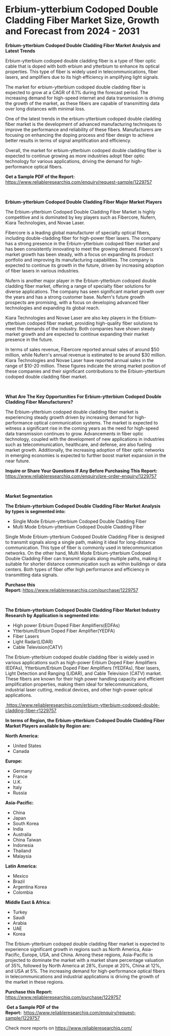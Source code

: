 <p><h1>Erbium-ytterbium Codoped Double Cladding Fiber Market Size, Growth and Forecast from 2024 - 2031</h1></p><p><strong>Erbium-ytterbium Codoped Double Cladding Fiber Market Analysis and Latest Trends</strong></p>
<p><p>Erbium-ytterbium codoped double cladding fiber is a type of fiber optic cable that is doped with both erbium and ytterbium to enhance its optical properties. This type of fiber is widely used in telecommunications, fiber lasers, and amplifiers due to its high efficiency in amplifying light signals.</p><p>The market for erbium-ytterbium codoped double cladding fiber is expected to grow at a CAGR of 6.1% during the forecast period. The increasing demand for high-speed internet and data transmission is driving the growth of the market, as these fibers are capable of transmitting data over long distances with minimal loss.</p><p>One of the latest trends in the erbium-ytterbium codoped double cladding fiber market is the development of advanced manufacturing techniques to improve the performance and reliability of these fibers. Manufacturers are focusing on enhancing the doping process and fiber design to achieve better results in terms of signal amplification and efficiency.</p><p>Overall, the market for erbium-ytterbium codoped double cladding fiber is expected to continue growing as more industries adopt fiber optic technology for various applications, driving the demand for high-performance optical fibers.</p></p>
<p><strong>Get a Sample PDF of the Report:&nbsp;</strong> <a href="https://www.reliableresearchiq.com/enquiry/request-sample/1229757">https://www.reliableresearchiq.com/enquiry/request-sample/1229757</a></p>
<p>&nbsp;</p>
<p><strong>Erbium-ytterbium Codoped Double Cladding Fiber Major Market Players</strong></p>
<p><p>The Erbium-ytterbium Codoped Double Cladding Fiber Market is highly competitive and is dominated by key players such as Fibercore, Nufern, Kiara Technologies, and Novae Laser. </p><p>Fibercore is a leading global manufacturer of specialty optical fibers, including double-cladding fiber for high-power fiber lasers. The company has a strong presence in the Erbium-ytterbium codoped fiber market and has been consistently innovating to meet the growing demand. Fibercore's market growth has been steady, with a focus on expanding its product portfolio and improving its manufacturing capabilities. The company is expected to continue its growth in the future, driven by increasing adoption of fiber lasers in various industries.</p><p>Nufern is another major player in the Erbium-ytterbium codoped double cladding fiber market, offering a range of specialty fiber solutions for diverse applications. The company has seen significant market growth over the years and has a strong customer base. Nufern's future growth prospects are promising, with a focus on developing advanced fiber technologies and expanding its global reach.</p><p>Kiara Technologies and Novae Laser are also key players in the Erbium-ytterbium codoped fiber market, providing high-quality fiber solutions to meet the demands of the industry. Both companies have shown steady market growth and are expected to continue expanding their market presence in the future.</p><p>In terms of sales revenue, Fibercore reported annual sales of around $50 million, while Nufern's annual revenue is estimated to be around $30 million. Kiara Technologies and Novae Laser have reported annual sales in the range of $10-20 million. These figures indicate the strong market position of these companies and their significant contributions to the Erbium-ytterbium codoped double cladding fiber market.</p></p>
<p>&nbsp;</p>
<p><strong>What Are The Key Opportunities For Erbium-ytterbium Codoped Double Cladding Fiber Manufacturers?</strong></p>
<p><p>The Erbium-ytterbium codoped double cladding fiber market is experiencing steady growth driven by increasing demand for high-performance optical communication systems. The market is expected to witness a significant rise in the coming years as the need for high-speed data transmission continues to grow. Advancements in fiber optic technology, coupled with the development of new applications in industries such as telecommunication, healthcare, and defense, are also fueling market growth. Additionally, the increasing adoption of fiber optic networks in emerging economies is expected to further boost market expansion in the near future.</p></p>
<p><strong>Inquire or Share Your Questions If Any Before Purchasing This Report:</strong> <a href="https://www.reliableresearchiq.com/enquiry/pre-order-enquiry/1229757">https://www.reliableresearchiq.com/enquiry/pre-order-enquiry/1229757</a></p>
<p>&nbsp;</p>
<p><strong>Market Segmentation</strong></p>
<p><strong>The Erbium-ytterbium Codoped Double Cladding Fiber Market Analysis by types is segmented into:</strong></p>
<p><ul><li>Single Mode Erbium-ytterbium Codoped Double Cladding Fiber</li><li>Multi Mode Erbium-ytterbium Codoped Double Cladding Fiber</li></ul></p>
<p><p>Single Mode Erbium-ytterbium Codoped Double Cladding Fiber is designed to transmit signals along a single path, making it ideal for long-distance communication. This type of fiber is commonly used in telecommunication networks. On the other hand, Multi Mode Erbium-ytterbium Codoped Double Cladding Fiber can transmit signals along multiple paths, making it suitable for shorter distance communication such as within buildings or data centers. Both types of fiber offer high performance and efficiency in transmitting data signals.</p></p>
<p><strong>Purchase this Report:&nbsp;</strong><a href="https://www.reliableresearchiq.com/purchase/1229757">https://www.reliableresearchiq.com/purchase/1229757</a></p>
<p>&nbsp;</p>
<p><strong>The Erbium-ytterbium Codoped Double Cladding Fiber Market Industry Research by Application is segmented into:</strong></p>
<p><ul><li>High power Erbium Doped Fiber Amplifiers(EDFAs)</li><li>Ytterbium/Erbium Doped Fiber Amplifier(YEDFA)</li><li>Fiber Lasers</li><li>Light Radar(LIDAR)</li><li>Cable Television(CATV)</li></ul></p>
<p><p>The Erbium-ytterbium codoped double cladding fiber is widely used in various applications such as high-power Erbium Doped Fiber Amplifiers (EDFAs), Ytterbium/Erbium Doped Fiber Amplifiers (YEDFAs), fiber lasers, Light Detection and Ranging (LIDAR), and Cable Television (CATV) market. These fibers are known for their high power handling capacity and efficient amplification properties, making them ideal for telecommunications, industrial laser cutting, medical devices, and other high-power optical applications.</p></p>
<p><a href="https://www.reliableresearchiq.com/erbium-ytterbium-codoped-double-cladding-fiber-r1229757">&nbsp;https://www.reliableresearchiq.com/erbium-ytterbium-codoped-double-cladding-fiber-r1229757</a></p>
<p><strong>In terms of Region, the Erbium-ytterbium Codoped Double Cladding Fiber Market Players available by Region are:</strong></p>
<p>
    <p> <strong> North America: </strong>
        <ul>
            <li>United States</li>
            <li>Canada</li>
        </ul>
        </p> 
    <p> <strong> Europe: </strong>
        <ul>
            <li>Germany</li>
            <li>France</li>
            <li>U.K.</li>
            <li>Italy</li>
            <li>Russia</li>
        </ul>
        </p> 
    <p> <strong> Asia-Pacific: </strong>
        <ul>
            <li>China</li>
            <li>Japan</li>
            <li>South Korea</li>
            <li>India</li>
            <li>Australia</li>
            <li>China Taiwan</li>
            <li>Indonesia</li>
            <li>Thailand</li>
            <li>Malaysia</li>
        </ul>
        </p> 
    <p> <strong> Latin America: </strong>
        <ul>
            <li>Mexico</li>
            <li>Brazil</li>
            <li>Argentina Korea</li>
            <li>Colombia</li>
        </ul>
        </p> 
    <p> <strong> Middle East & Africa: </strong>
        <ul>
            <li>Turkey</li>
            <li>Saudi</li>
            <li>Arabia</li>
            <li>UAE</li>
            <li>Korea</li>
        </ul>
    </p>
    </p>
<p><p>The Erbium-ytterbium codoped double cladding fiber market is expected to experience significant growth in regions such as North America, Asia-Pacific, Europe, USA, and China. Among these regions, Asia-Pacific is projected to dominate the market with a market share percentage valuation of 35%, followed by North America at 28%, Europe at 20%, China at 12%, and USA at 5%. The increasing demand for high-performance optical fibers in telecommunications and industrial applications is driving the growth of the market in these regions.</p></p>
<p><strong>Purchase this Report: </strong><a href="https://www.reliableresearchiq.com/purchase/1229757">https://www.reliableresearchiq.com/purchase/1229757</a></p>
<p>&nbsp;<strong>Get a Sample PDF of the Report:&nbsp;&nbsp;</strong><a href="https://www.reliableresearchiq.com/enquiry/request-sample/1229757">https://www.reliableresearchiq.com/enquiry/request-sample/1229757</a></p>
<p><strong></strong></p>
<p>Check more reports on <a href="https://www.reliableresearchiq.com/">https://www.reliableresearchiq.com/</a></p>